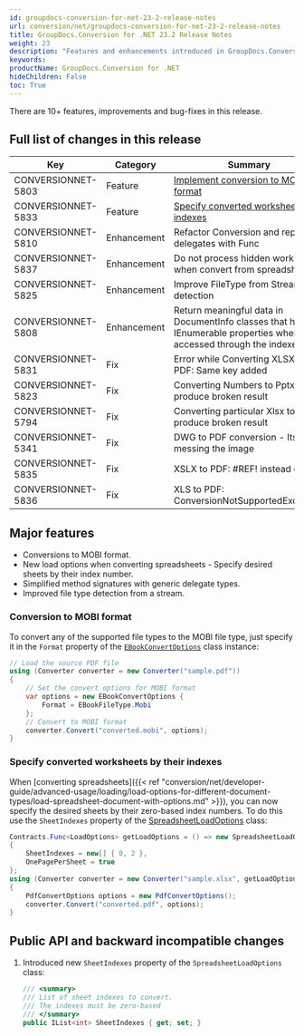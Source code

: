 ```yaml
---
id: groupdocs-conversion-for-net-23-2-release-notes
url: conversion/net/groupdocs-conversion-for-net-23-2-release-notes
title: GroupDocs.Conversion for .NET 23.2 Release Notes
weight: 23
description: "Features and enhancements introduced in GroupDocs.Conversion for .NET 23.2."
keywords: 
productName: GroupDocs.Conversion for .NET
hideChildren: False
toc: True
---
```


There are 10+ features, improvements and bug-fixes in this release.

## Full list of changes in this release

| Key | Category | Summary |
| --- | --- | --- |
| CONVERSIONNET-5803 | Feature | [Implement conversion to MOBI format](#conversion-to-mobi-format)|
| CONVERSIONNET-5833 | Feature | [Specify converted worksheets by indexes](#specify-converted-worksheets-by-their-indexes)|
| CONVERSIONNET-5810 | Enhancement | Refactor Conversion and replace delegates with Func<T> |
| CONVERSIONNET-5837 | Enhancement | Do not process hidden worksheets when convert from spreadsheet |
| CONVERSIONNET-5825 | Enhancement | Improve FileType from Stream detection |
| CONVERSIONNET-5808 | Enhancement | Return meaningful data in DocumentInfo classes that have IEnumerable properties when accessed through the indexer |
| CONVERSIONNET-5831 | Fix | Error while Converting XLSX to PDF: Same key added |
| CONVERSIONNET-5823 | Fix | Converting Numbers to Pptx produce broken result |
| CONVERSIONNET-5794 | Fix | Converting particular Xlsx to Pptx produce broken result |
| CONVERSIONNET-5341 | Fix | DWG to PDF conversion - Its messing the image |
| CONVERSIONNET-5835 | Fix | XSLX to PDF: #REF! instead of 0 |
| CONVERSIONNET-5836 | Fix | XLS to PDF: ConversionNotSupportedException |


## Major features

* Conversions to MOBI format.
* New load options when converting spreadsheets - Specify desired sheets by their index number.
* Simplified method signatures with generic delegate types.
* Improved file type detection from a stream.

### Conversion to MOBI format
To convert any of the supported file types to the MOBI file type, just specify it in the `Format` property of the [`EBookConvertOptions`](https://reference.groupdocs.com/conversion/net/groupdocs.conversion.options.convert/ebookconvertoptions/) class instance:

```csharp
// Load the source PDF file
using (Converter converter = new Converter("sample.pdf"))
{
    // Set the convert options for MOBI format
    var options = new EBookConvertOptions {
        Format = EBookFileType.Mobi
    };
    // Convert to MOBI format
    converter.Convert("converted.mobi", options);
}
```

### Specify converted worksheets by their indexes
When [converting spreadsheets]({{< ref "conversion/net/developer-guide/advanced-usage/loading/load-options-for-different-document-types/load-spreadsheet-document-with-options.md" >}}), you can now specify the desired sheets by their zero-based index numbers. To do this use the `SheetIndexes` property of the [SpreadsheetLoadOptions](https://reference.groupdocs.com/conversion/net/groupdocs.conversion.options.load/spreadsheetloadoptions) class:

```csharp
Contracts.Func<LoadOptions> getLoadOptions = () => new SpreadsheetLoadOptions
{
    SheetIndexes = new[] { 0, 2 },
    OnePagePerSheet = true
};
using (Converter converter = new Converter("sample.xlsx", getLoadOptions))
{
    PdfConvertOptions options = new PdfConvertOptions();
    converter.Convert("converted.pdf", options);
}
```


## Public API and backward incompatible changes

1.  Introduced new `SheetIndexes` property of the `SpreadsheetLoadOptions` class:
    
    ```csharp
    /// <summary>
    /// List of sheet indexes to convert.
    /// The indexes must be zero-based
    /// </summary>
    public IList<int> SheetIndexes { get; set; }
    ```
